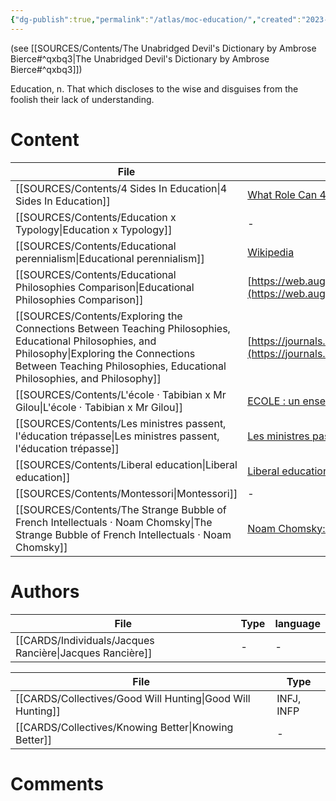 ```yaml
---
{"dg-publish":true,"permalink":"/atlas/moc-education/","created":"2023-04-23T19:56:01.896+02:00","updated":"2023-04-23T20:46:24.335+02:00"}
---
```


(see [[SOURCES/Contents/The Unabridged Devil's Dictionary by Ambrose Bierce#^qxbq3\|The Unabridged Devil's Dictionary by Ambrose Bierce#^qxbq3]])

<div class="transclusion internal-embed is-loaded"><div class="markdown-embed">



Education, n. That which discloses to the wise and disguises from the foolish their lack of understanding. 

</div></div>


# Content
| File                                                                                                                                                                                                                         | ref                                                                                                                                                             |
| ---------------------------------------------------------------------------------------------------------------------------------------------------------------------------------------------------------------------------- | --------------------------------------------------------------------------------------------------------------------------------------------------------------- |
| [[SOURCES/Contents/4 Sides In Education\|4 Sides In Education]]                                                                                                                                                           | [What Role Can 4 Sides Play In Education? \| CS Joseph Responds - YouTube](https://www.youtube.com/watch?v=qi1bNXHJ6Sc&list=TLPQMjgwMzIwMjMQZSjG17Ndfw&index=2) |
| [[SOURCES/Contents/Education x Typology\|Education x Typology]]                                                                                                                                                           | \-                                                                                                                                                              |
| [[SOURCES/Contents/Educational perennialism\|Educational perennialism]]                                                                                                                                                   | [Wikipedia](https://en.wikipedia.org/wiki/Educational%20perennialism)                                                                                           |
| [[SOURCES/Contents/Educational Philosophies Comparison\|Educational Philosophies Comparison]]                                                                                                                             | [https://web.augsburg.edu/~erickson/edc490/downloads/comparison_edu_philo.pdf](https://web.augsburg.edu/~erickson/edc490/downloads/comparison_edu_philo.pdf)    |
| [[SOURCES/Contents/Exploring the Connections Between Teaching Philosophies, Educational Philosophies, and Philosophy\|Exploring the Connections Between Teaching Philosophies, Educational Philosophies, and Philosophy]] | [https://journals.sagepub.com/doi/pdf/10.1177/1052562907310557](https://journals.sagepub.com/doi/pdf/10.1177/1052562907310557)                                  |
| [[SOURCES/Contents/L'école · Tabibian x Mr Gilou\|L'école · Tabibian x Mr Gilou]]                                                                                                                                         | [ECOLE : un enseignant balance ! (avec Mr Gilou) [PAS CONTENT AVEC TABIBIAN]](https://www.youtube.com/watch?v=HtASaZOlxUU)                                      |
| [[SOURCES/Contents/Les ministres passent, l'éducation trépasse\|Les ministres passent, l'éducation trépasse]]                                                                                                             | [Les ministres passent, l'éducation trépasse](https://youtu.be/wbuyshzr8cY)                                                                                     |
| [[SOURCES/Contents/Liberal education\|Liberal education]]                                                                                                                                                                 | [Liberal education - Wikipedia](https://en.wikipedia.org/wiki/Liberal%20education)                                                                              |
| [[SOURCES/Contents/Montessori\|Montessori]]                                                                                                                                                                               | \-                                                                                                                                                              |
| [[SOURCES/Contents/The Strange Bubble of French Intellectuals · Noam Chomsky\|The Strange Bubble of French Intellectuals · Noam Chomsky]]                                                                                 | [Noam Chomsky: The Strange Bubble of French Intellectuals - YouTube](https://youtu.be/772WncdxCSw)                                                              |


# Authors
| File                                                        | Type | language |
| ----------------------------------------------------------- | ---- | -------- |
| [[CARDS/Individuals/Jacques Rancière\|Jacques Rancière]] | \-   | \-       |

| File                                                          | Type       |
| ------------------------------------------------------------- | ---------- |
| [[CARDS/Collectives/Good Will Hunting\|Good Will Hunting]] | INFJ, INFP |
| [[CARDS/Collectives/Knowing Better\|Knowing Better]]       | \-         |


# Comments 
<script src="https://utteranc.es/client.js"
        repo="Heart4sides/Comment_Section"
        issue-term="pathname"
        theme="gruvbox-dark"
        crossorigin="anonymous"
        async>
</script>

[^1]: (see [[SOURCES/Contents/The Unabridged Devil's Dictionary by Ambrose Bierce#^qxbq3\|The Unabridged Devil's Dictionary by Ambrose Bierce#^qxbq3]])
